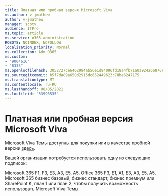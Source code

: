 ```yaml
---
title: Платная или пробная версия Microsoft Viva
ms.author: v-jmathew
author: v-jmathew
manager: scotv
audience: ITPro
ms.topic: article
ms.service: o365-administration
ROBOTS: NOINDEX, NOFOLLOW
localization_priority: Normal
ms.collection: Adm_O365
ms.custom:
- "9004616"
- "8335"
ms.openlocfilehash: 3052727ce6462984ab56e1d84096fd18a4fb71a0a9242668768793e2d0416ab5
ms.sourcegitcommit: b5f7da89a650d2915dc652449623c78be6247175
ms.translationtype: MT
ms.contentlocale: ru-RU
ms.lasthandoff: 08/05/2021
ms.locfileid: "53996535"
---
```

# <a name="buy-or-trial-microsoft-viva"></a>Платная или пробная версия Microsoft Viva

Microsoft Viva Темы доступны для покупки или в качестве пробной версии [здесь](https://aka.ms/BuyVivaTopics).

Вашей организации потребуется использовать одну из следующих подписок:

Microsoft 365 F1, F3, E3, A3, E5, A5, Office 365 F3, E1, A1, E3, A3, E5, A5, Microsoft 365 бизнес базовый, бизнес стандарт, бизнес премиум или SharePoint K, план 1 или план 2, чтобы получить возможность использовать Microsoft Viva Темы.
